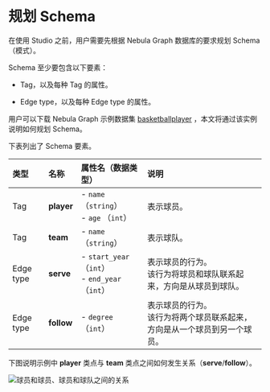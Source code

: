 # 规划 Schema

在使用 Studio 之前，用户需要先根据 Nebula Graph 数据库的要求规划 Schema（模式）。

 Schema 至少要包含以下要素：

* Tag，以及每种 Tag 的属性。

* Edge type，以及每种 Edge type 的属性。

用户可以下载 Nebula Graph 示例数据集 [basketballplayer](https://docs-cdn.nebula-graph.com.cn/dataset/dataset.zip "点击下载") ，本文将通过该实例说明如何规划 Schema。

下表列出了 Schema 要素。

| 类型 | 名称 | 属性名（数据类型） | 说明 |
| :--- | :--- | :---| :--- |
| Tag |  **player**  | - `name` （`string`） <br>- `age` （`int`）  | 表示球员。  |
| Tag |   **team** | - `name` （`string`） |  表示球队。 |
| Edge type |  **serve**  | - `start_year` （`int`） <br> - `end_year` （`int`） | 表示球员的行为。<br>该行为将球员和球队联系起来，方向是从球员到球队。  |
| Edge type |  **follow**  | - `degree`（`int`）  | 表示球员的行为。<br>该行为将两个球员联系起来，方向是从一个球员到另一个球员。  |

下图说明示例中 **player** 类点与 **team** 类点之间如何发生关系（**serve**/**follow**）。

![球员和球员、球员和球队之间的关系](../figs/st-ug-006-1.png "示例中 player 与 team 的关系")
